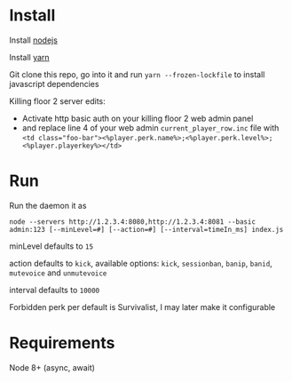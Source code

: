 # Install

Install [nodejs](https://nodejs.org)

Install [yarn](https://yarnpkg.com)

Git clone this repo, go into it and run `yarn --frozen-lockfile` to install javascript dependencies

Killing floor 2 server edits:
  - Activate http basic auth on your killing floor 2 web admin panel
  - and replace line 4 of your web admin `current_player_row.inc` file with `<td class="foo-bar"><%player.perk.name%>;<%player.perk.level%>;<%player.playerkey%></td>`


# Run
Run the daemon it as

`node --servers http://1.2.3.4:8080,http://1.2.3.4:8081 --basic admin:123 [--minLevel=#] [--action=#] [--interval=timeIn_ms] index.js`

minLevel defaults to `15`

action defaults to `kick`, available options: `kick`, `sessionban`, `banip`, `banid`, `mutevoice` and `unmutevoice`

interval defaults to `10000`

Forbidden perk per default is Survivalist, I may later make it configurable

# Requirements

Node 8+ (async, await)